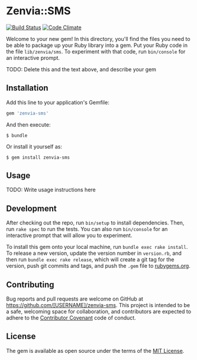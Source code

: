 # Zenvia::SMS
[![Build Status](https://travis-ci.org/pinedevelop/zenvia-sms.svg?branch=master)](https://travis-ci.org/pinedevelop/zenvia-sms)
[![Code Climate](https://codeclimate.com/github/pinedevelop/zenvia-sms/badges/gpa.svg)](https://codeclimate.com/github/pinedevelop/zenvia-sms)

Welcome to your new gem! In this directory, you'll find the files you need to be able to package up your Ruby library into a gem. Put your Ruby code in the file `lib/zenvia/sms`. To experiment with that code, run `bin/console` for an interactive prompt.

TODO: Delete this and the text above, and describe your gem

## Installation

Add this line to your application's Gemfile:

```ruby
gem 'zenvia-sms'
```

And then execute:

    $ bundle

Or install it yourself as:

    $ gem install zenvia-sms

## Usage

TODO: Write usage instructions here

## Development

After checking out the repo, run `bin/setup` to install dependencies. Then, run `rake spec` to run the tests. You can also run `bin/console` for an interactive prompt that will allow you to experiment.

To install this gem onto your local machine, run `bundle exec rake install`. To release a new version, update the version number in `version.rb`, and then run `bundle exec rake release`, which will create a git tag for the version, push git commits and tags, and push the `.gem` file to [rubygems.org](https://rubygems.org).

## Contributing

Bug reports and pull requests are welcome on GitHub at https://github.com/[USERNAME]/zenvia-sms. This project is intended to be a safe, welcoming space for collaboration, and contributors are expected to adhere to the [Contributor Covenant](http://contributor-covenant.org) code of conduct.


## License

The gem is available as open source under the terms of the [MIT License](http://opensource.org/licenses/MIT).
